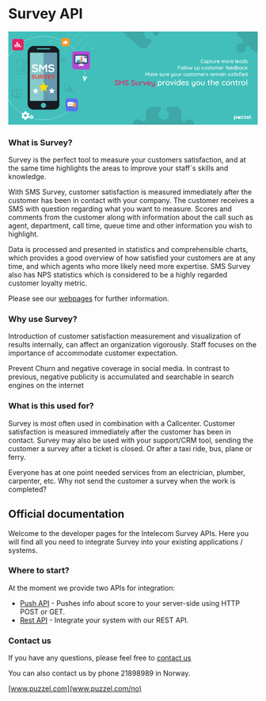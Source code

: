 # Survey API
![alt text](images/SMS_Survey_banner.png "SMS-Survey title")
### What is Survey?
Survey is the perfect tool to measure your customers satisfaction, and at the same time highlights the areas to improve your staff`s skills and knowledge.

With SMS Survey, customer satisfaction is measured immediately after the customer has been in contact with your company. The customer receives a SMS with question regarding what you want to measure. Scores and comments from the customer along with information about the call such as  agent, department, call time, queue time and other information you wish to highlight. 

Data is processed and presented in statistics and comprehensible charts, which provides a good overview of how satisfied your customers are at any time, and which agents who more likely need more expertise. SMS Survey also has NPS statistics which is considered to be a highly regarded customer loyalty metric.

Please see our [webpages](https://www.intelecom.no/vare-losninger/mobile-tjenester/sms/sms-survey/) for further information.

### Why use Survey?
Introduction of customer satisfaction measurement and visualization of results internally, can affect an organization vigorously. Staff focuses on the importance of accommodate customer expectation.

Prevent Churn and negative coverage in social media. In contrast to previous, negative publicity is accumulated and searchable in search engines on the internet

### What is this used for?
Survey is most often used in combination with a Callcenter. Customer satisfaction is measured immediately after the customer has been in contact. Survey may also be used with your support/CRM tool, sending the customer a survey after a ticket is closed. Or after a taxi ride, bus, plane or ferry.

Everyone has at one point needed services from an electrician, plumber, carpenter, etc. Why not send the customer a survey when the work is completed?


## Official documentation

Welcome to the developer pages for the Intelecom Survey APIs. Here you will find all you need to integrate Survey into your existing applications / systems.

### Where to start?

At the moment we provide two APIs for integration:

- [Push API](Push.md) - Pushes info about score to your server-side using HTTP POST or GET.
- [Rest API](Rest.md) - Integrate your system with our REST API.

### Contact us
If you have any questions, please feel free to [contact us](https://www.puzzel.com/no/om-puzzel/kontakt-oss/)

You can also contact us by phone 21898989 in Norway.

[www.puzzel.com](www.puzzel.com/no)





